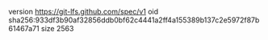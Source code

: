 version https://git-lfs.github.com/spec/v1
oid sha256:933df3b90af32856ddb0bf62c4441a2ff4a155389b137c2e5972f87b61467a71
size 2563
